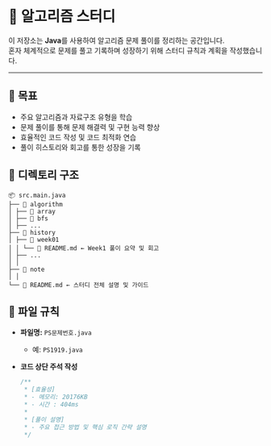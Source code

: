 # 🚀 알고리즘 스터디

이 저장소는 **Java**를 사용하여 알고리즘 문제 풀이를 정리하는 공간입니다.  
혼자 체계적으로 문제를 풀고 기록하며 성장하기 위해 스터디 규칙과 계획을 작성했습니다.

---

## 📝 목표

- 주요 알고리즘과 자료구조 유형을 학습
- 문제 풀이를 통해 문제 해결력 및 구현 능력 향상
- 효율적인 코드 작성 및 코드 최적화 연습
- 풀이 히스토리와 회고를 통한 성장을 기록

## 📁 디렉토리 구조

```text
📦 src.main.java
├── 📁 algorithm
│ ├── 📁 array
│ ├── 📁 bfs
│ ├── ...
├── 📁 history
│ ├── 📁 week01
│ │ └── 📝 README.md ← Week1 풀이 요약 및 회고
│ ├── ...
│ │ 
├── 📁 note
│ │
└── 📝 README.md ← 스터디 전체 설명 및 가이드
```

## 📌 파일 규칙

- **파일명:** `PS문제번호.java`
    - 예: `PS1919.java`

- **코드 상단 주석 작성**
  ```java
  /**
   * [효율성]
   * - 메모리: 20176KB
   * - 시간 : 404ms
   *
   * [풀이 설명]
   * - 주요 접근 방법 및 핵심 로직 간략 설명
   */

